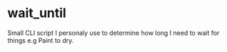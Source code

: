 # wait_until
Small CLI script I personaly use to determine how long I need to wait for things e.g Paint to dry.
